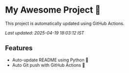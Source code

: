 # My Awesome Project 🚀

This project is automatically updated using GitHub Actions.

_Last updated: 2025-04-19 18:03:12 IST_

## Features
- Auto-update README using Python 🐍
- Auto Git push with GitHub Actions 🤖
